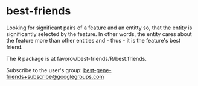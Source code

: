 best-friends
============
Looking for significant pairs of a feature and an entitty so, that the entity is significantly selected by the feature. In other words, the entity cares about the feature more than other entities and - thus - it is the feature's best friend.

The R package is at favorov/best-friends/R/best.friends.

Subscribe to the user's group: best-gene-friends+subscribe@googlegroups.com

